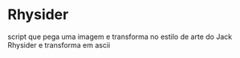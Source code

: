 # Rhysider
script que pega uma imagem e transforma no estilo de arte do Jack Rhysider e transforma em ascii

